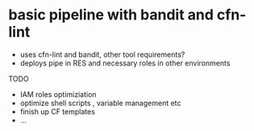 # basic pipeline with bandit and cfn-lint

- uses cfn-lint and bandit, other tool requirements?
- deploys pipe in RES and necessary roles in other environments
  
TODO
- IAM roles optimiziation
- optimize shell scripts , variable management etc
- finish up CF templates
- ...